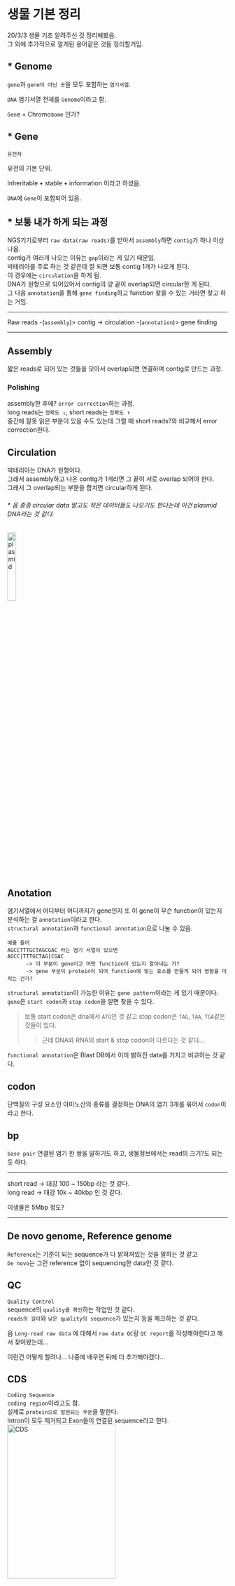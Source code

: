 # 생물 기본 정리
20/3/3 생물 기초 알려주신 것 정리해봤음.   
그 외에 추가적으로 알게된 용어같은 것들 정리할거임.

## * Genome
```gene```과 ```gene이 아닌 곳```을 모두 포함하는 ```염기서열```.

```DNA``` 염기서열 전체를 ```Genome```이라고 함.

```Gen```e + Chromos```ome``` 인가?

## * Gene
```유전자``` 

유전의 기본 단위.

Inheritable • stable • information 이라고 하셨음.

```DNA```에 ```Gene```이 포함되어 있음.

## * 보통 내가 하게 되는 과정
NGS기기로부터 ```raw data(raw reads)```를 받아서 ```assembly```하면 ```contig```가 하나 이상 나옴.   
contig가 여러개 나오는 이유는 ```gap```이라는 게 있기 때문임.   
박테리아를 주로 하는 것 같은데 잘 되면 보통 contig 1개가 나오게 된다.   
이 경우에는 ```circulation```을 하게 됨.   
DNA가 원형으로 되어있어서 contig의 양 끝이 overlap되면 circular한 게 된다.   
그 다음 ```annotation```을 통해 ```gene finding```하고 function 찾을 수 있는 거라면 찾고 하는 거임.   

***
Raw reads -(```assembly```)> contig -> circulation -(```annotation```)> gene finding   
***

## Assembly
짧은 reads로 되어 있는 것들을 모아서 overlap되면 연결하며 contig로 만드는 과정.

### Polishing
assembly한 후에? ```error correction```하는 과정.   
long reads는 ```정확도 ↓```, short reads는 ```정확도 ↑```   
중간에 잘못 읽은 부분이 있을 수도 있는데 그럴 때 short reads?와 비교해서 error correction한다.

## Circulation
박테리아는 DNA가 원형이다.   
그래서 assembly하고 나온 contig가 1개라면 그 끝이 서로 overlap 되어야 한다.   
그래서 그 overlap되는 부분을 합치면 circular하게 된다.   

###### * 음 종종 circular data 말고도 작은 데이터들도 나오기도 한다는데 이건 plasmid DNA라는 것 같다.
<img src="https://upload.wikimedia.org/wikipedia/commons/thumb/c/cf/Plasmid_%28english%29.svg/1200px-Plasmid_%28english%29.svg.png" width="20%" height="20%" title="plasmid_img" alt="plasmid"></img>

## Anotation
염기서열에서 어디부터 어디까지가 gene인지 또 이 gene이 무슨 function이 있는지 분석하는 걸 ```annotation```이라고 한다.   
```structural annotation```과 ```functional annotation```으로 나눌 수 있음.

```
예를 들어
AGCCTTTGCTAGCGAC 라는 염기 서열이 있으면
AGCC|TTTGCTAG|CGAC
      -> 이 부분이 gene이고 어떤 function이 있는지 알아내는 거?
      -> gene 부분이 protein이 되어 function에 맞는 효소를 만들게 되어 영향을 미치는 건가?
```

```structural annotation```이 가능한 이유는 ```gene pattern```이라는 게 있기 때문이다.   
```gene```은 ```start codon```과 ```stop codon```을 알면 찾을 수 있다.   
> 보통 start codon은 dna에서 ```ATG```인 것 같고 stop codon은 ```TAG```, ```TAA```, ```TGA```같은 것들이 있다.   
>    > 근데 DNA와 RNA의 start & stop codon이 다르다는 것 같다...

```functional annotation```은 Blast DB에서 이미 밝혀진 data를 가지고 비교하는 것 같다.

## codon
단백질의 구성 요소인 아미노산의 종류를 결정하는 DNA의 염기 3개를 묶어서 ```codon```이라고 한다.

## bp
```base pair```
   연결된 염기 한 쌍을 말하기도 하고, 생물정보에서는 read의 크기?도 되는 듯 하다.
***
short read -> 대강 100 ~ 150bp 라는 것 같다.   
long read -> 대강 10k ~ 40kbp 인 것 같다.

미생물은 5Mbp 정도?
***

## De novo genome, Reference genome
```Reference```는 기준이 되는 sequence가 다 밝혀져있는 것을 말하는 것 같고   
```De novo```는 그런 reference 없이 sequencing한 data인 것 같다.

## QC
```Quality Control```   
sequence의 ```quality를 확인```하는 작업인 것 같다.   
```reads의 길이```와 ```낮은 quality의 sequence```가 있는지 등을 체크하는 것 같다.   

음 ```Long-read raw data``` 에 대해서 ```raw data QC```랑 ```QC report```를 작성해야한다고 해서 찾아봤는데...

이런건 어떻게 할려나... 나중에 배우면 뒤에 더 추가해야겠다...

## CDS
```Coding Sequence```   
```coding region```이라고도 함.   
실제로 ```protein으로 발현되는 부분```을 말한다.   
Intron이 모두 제거되고 Exon들이 연결된 sequence라고 한다.   
<img src="https://insolemexumbra.files.wordpress.com/2013/06/dna_exons_introns-copy.jpg" width="70%" height="30%" title="CDSimg" alt="CDS"></img>

## ORF
```Open Reading Frame```   
DNA sequence 중에서 protein coding하는 부분, start codon부터 stop codon까지를 말한다고 한다.   
간단하게 말해서 ```protein coding region의 가능성을 가진 위치```라고 한다.    
실제로 protein으로 발현될지 아닐지 모른다는 것 같다.   

## BAC
```Bacterial Artificial Chromosome```   
이라는 것 같다... 다른 거 보다가 발견해서 찾아봄.   
분자생물학 실험에서 사용되는 DNA 구조물이라는데 별로 나랑 연관은 없어보인다.   


## GC content
```Guanine-Cytosine content```   
DNA 안에서 질소 염기의 백분율을 말하는데, 전체 sequence에서 ```G```와 ```C``` 염기의 비율이다.   
이게 뭘 의미하는지 정확히 모르겠지만, G-C는 삼중결합을 하니까 GC 비율이 높을수록 돌연변이율이 낮다고 볼 수도 있는 것 같다.   
정확히 더 알게되면 추가할 예정!

## NCBI
```National Center for Biotechnology Information```

생명정보학 분야에서 많은 서비스를 하고 있는 곳이다.   
```PubMed```, ```Blast```, ```GeneBank``` 등 엄청 많은 것 같다.

### BLAST
```Basic Local Alignment Search Tool```   
생물정보학에서 많이 사용하는 ```tool```.   
가지고 있는 sequence에 대한 정보를 알고 싶을 때 NCBI의 sequence DB와 비교해서 유사한 것을 찾아주는 프로그램.   

#### BLAST 프로그램 종류
* ```blastn``` : Nucleotide sequence 비교
* ```tblastx``` : Query nucleotide sequence와 nucleotide sequence DB를 6frame으로 변환 후 비교
* ```blastx``` : Query nucleotide sequence를 6frame으로 변환 후 Protein sequence DB와 비교
* ```blastp``` : Protein sequence 간의 비교
* ```tblastn``` : Nucleotide sequence DB를 6frame으로 변환 후 query Protein sequence와 비교   

> 명령어 몇개만 보자면,   
> ```blastall```은 start command   
> ```-m```은 output format   
>    > ```output mode```를 정할 수 있는데 ```0~11```까지 있는 것 같다.   
>    > 여기서는 보통 ```-m9```로 쓰는 것 같다.   
>    > ```9```는 ```tabular with comment lines```으로 output이 나오도록 하는 mode.   
>
> ```formatdb```는 BLAST를 이용해서 DB를 만드는 명령어인 것 같다.   

> 이걸 이용해서 bacteria dna data를 assemble한 정보가 circular한지 확인할 수도 있다.

추가적인 것은 http://www.incodom.kr/BLAST 에서 보자.   
~~이 사이트에서 생물관련 정보 참고 많이 하는 것 같다~~

### BLAST에서의 E-Value
Blast로 circular인지 확인하면 ```e-value```라는 게 나오는데 이게 뭔지 찾아봤다.   
보니까 데이터베이스에 매치된 결과가 특별한 의미를 갖고 있는지 보여주는 값인 것 같다.   

> 특정 사이즈의 데이터베이스 안에서 매칭을 할 때 ```우연히 하나의 매치가 발생할 기대값```   
>    > 우연히 매치되는 확률이 작을수록 ```↓``` 더 의미있는 ```↑``` 매치라고 볼 수 있다.   
>    > 간단하게 말해서 ```e-value ↓ = 의미 ↑``` 

근데 보통 e-value 값을 ```1E-4 or 더 낮은 값```으로 설정하고 의미있는 매칭을 본다.   
이렇게 하는 것이 더 명확한 annotation을 보장한다고 한다.   
> 사실 잘 모르겠다.
> e-value가 낮을수록 원하는 값이라는 것만 이해했다.

## Central Dogma
완전 처음 들어보는데 bioinformatics 보다가 나와서 찾아봤다.   
~~```유전정보 전달의 흐름```을 ```Central dogma```라고 정의한 것 같다.~~ 

위키에 찾아보니까 분자생물학의 중심 원리라는 것 같다.   
어떤 내용이냐면, ```'단백질로 만들어진 정보는 다른 단백질이나 핵산으로 전달될 수 없다'```라는 내용이고

생명체의 ```유전 정보```가 어떻게 ```전달```되는지에 대한 내용도 포함되는 개념인 것 같다.   
![central_dogma_img](https://upload.wikimedia.org/wikipedia/commons/thumb/7/74/CentralDogma1970.svg/220px-CentralDogma1970.svg.png)   
> 유전 정보의 전달 과정에 대한 이미지 인데,   
>    > 실선으로 되어있는 선은 ```일반적인 전이과정```이고 점선으로 되어있는 선은 ```특수한 전이과정```이라고 한다.


## Transcription
```Transcription```은 번역하면 ```전사```라는 건데   
DNA의 유전 정보가 mRNA로 옮겨지는 걸 말한다고 한다.

## Loci
```Locus```의 복수형이라고 한다.   
```chromosome```에서 ```gene```의 위치를 나타내는 것이 ```locus```이고    
여러 ```locus```를 말하는 것은 ```loci```하고 하는 것 같다.

근데 위치를 어떻게 표시하는지는 아직 잘 모르겠당   
알게되면 추가하겠음...

## Allele
한국어로는 ```대립 유전자```라고 하는데   
한 locus에 존재하는 여러 DNA sequence들을 말한다고 한다.
> ~~뭐라고 읽어야하는지 모르겠따~~

## ABySS
```ABySS```는 ```de novo assembly``` 프로그램이고 short-reads를 이용하는 프로그램이라고 한다.

> genome size가 큰 종으로 assembly하기 위해서 설계된 프로그램이어서인지 100Mbp 정도까지 적합하다고 한다.

input format은 ```fasta, fastq, qseq, export, sra, sam, bam ; gz, gz2, xz```이다.   
내가 알고있는 거의 모든 포맷을 커버하고 내가 모르는 포맷도 있다...   
거의 반반 인 것 같다.

ABySS 명령어의 시작은 ```abyss-pe```다. 

[ABySS hompage](https://www.bcgsc.ca/resources/software/abyss) & [ABySS manual](http://manpages.ubuntu.com/manpages/eoan/en/man1/abyss-pe.1.html)

## Resequencing
```Resequencing```은 ```Reference genome sequence```와 대상 유전체와 비교하며 새로운 유전체 서열을 완성하는 방법이라고 한다.   
이 과정을 통해서 ```variant```를 찾을 수 있다고 한다.   

```reference sequence```에 대상의 ```sequence reads```를 ```mapping```하는 방법이기 때문에   
대상과 상당히 가까운 생명체의 유전체 정보를 가지고 있어야 한다. 

> 유전체 전체에서 ```variant```를 찾기 때문에 유전체 구조 확인 연구에 적절하다고 한다.   

```reference assembly```, ```mapping assembly```라고도 부른다고 한다.

## Tandem Repeat
~~```Tandem repeat```은 ```SSR```과 같은 개념이다.~~   
```Tandem repeat```은 ```SSR```보다는 넓은 의미의 개념인 것 같다.   
```tandem repeat``` 자체는 반복되는 sequence를 의미하지만 그게 ```SSR```이나 ```SNP```를 포함할 수도 있는 것 같다.   
~~왜 이름이 여러개 있는 건지는 잘 모르겠지만~~ 의미를 살펴보면 꽤 간단한 단어다.

> ```tandem```
>    > 일렬로 쭉 늘어선 상태   
>
> ```repeat```
>    > 반복
>
> = 계속해서 반복되는 sequence를 의미한다고 볼 수 있다.

![tandem_img](https://2wordspm.files.wordpress.com/2018/10/the-human-genome-project-part-iii-31-638.jpg?w=638&h=280&crop=1)


## Scaffolding
> Link together a non-contiguous series of genomic sequences into a ```scaffold```,   
> consisting of sequences sparated by gaps of known length.   
> The sequences that are linked are typically contiguous sequences corresponding to read overlaps.   
>    > 위키에 이렇게 적혀있는데, ~~비연속적인 sequence(contigs? reads의 overlap으로 연결된)를 같이 연결한 것을 ```scaffold```라고 하는 것 같다.~~     
>
>    > read된 contigs(known sequence)와 그 사이에 있는 ```unknown sequence```인 ```gap```을 ```nnnnn...```우로 채워 연결한 것을 ```scaffold```로 볼 수 있는 것 같다.

<img src="https://upload.wikimedia.org/wikipedia/commons/thumb/6/6e/PET_contig_scaffold.png/220px-PET_contig_scaffold.png" width="30%" height="30%" title="scaffold_img" alt="scaffold_img"></img>

## BWA
```Burrows-Wheeler Alignment```   
Bioinformatics에서 쓰는 프로그램들 중 하나다.   
read를 mapping할 때 보편적으로 쓰이는 것 같다.   
> input은 ```fasta``` mapping에 대한 output은 ```SAM```이다.

## SAMtools
BWA의 output으로 나온 ```SAM``` 파일은 ```SAMtools```이라는 프로그램을 통해서 다룰 수 있다.   
SAM 파일에 있는 alignment 정보를 다루는데 이용할 수 있는 utility를 가지고 있다고 한다.   

## 16s ribosomal dna sequencing
raw data 샘플이 바뀐 것 같다는 문의가 와서 이 sequencing 기술로 확인하고 다시 보내는 걸로 결론이 났는데
이게 뭔지 한번 찾아봄.

```16s rDNA sequencing```으로 줄일 수 있다.   
```16s```에서 ```s```는 ```Svedberg unit```이라고 한다...   

> The 16s rDNA sequence has hypervariable regions, where sequences have diverged over evolutionary time.
> Strongly conserved regions often flank these hypervariable regions. 
>
> The DNA sequence of the ```16S rDNA``` gene has been determined for an extremely large number of species.   
>    > 라고 하는데 음 대강 무슨 종으로 분류되는지를 알아낼 수 있는 것 같다.   

## Motif
* ```Sequence motif```   
이건 DNA sequence나 protein sequence에 사용되는 용어다.   
> ```In genetics, a sequence motif is a nucleotide or amino-acid sequence pattern that is widespread and has, or is conjectured to have, a biological significance.```   
>    > 위키에서는 이렇게 되어있는데 대충 이해한 것만 해보자면 ```sequence motif```는 nucleotide나 amino-acid sequence pattern을 말하고 이 pattern은 넓게 퍼져있거나 생물학적으로 의미를 가지는 부분적인 것을 말하는 것 같다.

> ```SSR``` 같이 반복되는 sequence 패턴도 ```motif```라고 할 수 있는 것 같다.   
>    > ~~생물학적으로 의미를 가진다는 부분에서 그런건가?~~

* ```Structural motif```   
이건 정확히는 모르겠는데 단백질의 2차원 이상의 구조에 대한 용어라고 한다.   
> ```In a chain-like biological molecule, such as a protein or nucleic acid, a structural motif is a supersecondary structure, which also appears in a variety of other molecules.```
>    > protein이나 nucleic acid 같은 사슬모양 생물분자들에서 ```structural motif```는 ```supersecondary``` 구조인데 다른 다양한 분자에서도 나타난다는 것 같다.   
>    >    > ```supersecondary``` 구조가 뭔지 잘 모르겠다.

## CGView
```Circular Genome Viewer```   
Genome이 circular하게 나오는 것들을 보기 쉽게 해주는 프로그램이라고 한다.    
> ```Circular genomes``` such as ```bacterial chromosomes```, ```mitochondrial DNA``` and ```plasmids```.
>    > 이런 것들을 시각화 해주는 툴이라고 생각하면 되는 것 같다.   

<img src="https://journals.plos.org/plosone/article/file?id=10.1371/journal.pone.0003878.g001&type=large" width="30%" height="30%" title="cgview_img" alt="cgview_img"></img>

## GC skew
이건 CGView로 시각화하면 나오는 정보 중 하나인데 뭘 의미하는 건지 몰라서 한번 찾아봤다.   
> ```GC skew = (G − C)/(G + C)```   
구하는 식은 이렇게 되어있는데 
>    > 이 값이 ```positive```한 경우에는 ```leading strand```이고 ```negative```한 경우에는 ```lagging strand```라고 볼 수 있는 것 같다.

## Leading & Lagging strand
정확히는 모르겠지만 ```leading strand```와 ```lagging strand```는 DNA replication에서 풀리면서 나타나는 양쪽 가닥들을 각각 말하고 복제할 때 특징이 구분이 되는 것 같다.   
> ```leading strand```는 한쪽 가닥만으로 연속적인 합성이 잘 이루어지지만 ```lagging strand```는 불연속적인 조각으로 합성이 된다.
>    > ```lagging strand```에서 만들어지는 그 조각들을 ```오카자키 절편 (Okazaki fragment)```이라고 하는 것 같다.

<img src="https://www.yourgenome.org/sites/default/files/illustrations/diagram/dna_replication_yourgenome.png" width="50%" height="50%" title="strands" alt="strands"></img>

## GC content
말 그대로 sequence에서의 GC 함량을 나타낸다.   
> <img src="https://wikimedia.org/api/rest_v1/media/math/render/svg/cb02c1c5cc6b3316b09363cdfd1a3bf4bbe06613" width="20%" height="20%" title="gc_content" alt="gc_content"></img>
>
>    > 구하는 식은 이렇게 되어있는데 ```GC skew```랑 식이 다른 걸로 봐서 다른 개념이긴 한 것 같다.

## Microsatellite
```Microsatellite```은 1~6bp정도 되는 길이의 motif가 5번에서 50번 정도 반복되는 걸 말한다고 한다.

> ```microsatellites repeat unit length ≤ 6 bp```
>    > ```SSR``` 이라고 할 수 있는 것 같다.

## Minisatellite
```Microsatellite```랑 좀 비슷하면서 다른 개념인데 10~60bp 정도되는 길이의 motif가 최소 5번에서 50번 정도 반복되는 걸 말하는 단어라는 것 같다.

> ```minisatellites repeat unit length ≥ 6 bp```
>    > ```SSR``` 이라고 할 수 있는 것 같다.

###### ```Simple sequence repeats (SSRs)```, also called ```microsatellites (repeat unit length ≤6 bp)``` or ```minisatellites (unit length ≥6 bp)```, are relatively short tandem repeats (STRs) of DNA (Ellegren, 2004; Sharma, 2007) that are widely distributed throughout whole genomic sequences.
###### - GMATA: An Integrated Software Package for Genome-Scale SSR Mining, Marker Development and Viewing (Front. Plant Sci., 13 September 2016 | https://doi.org/10.3389/fpls.2016.01350)

##
